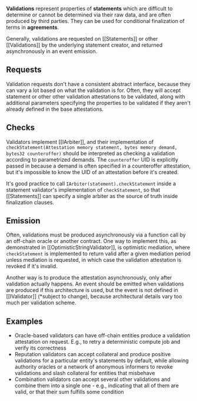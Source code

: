 **Validations** represent properties of **statements** which are difficult to determine or cannot be determined via their raw data, and are often produced by third parties. They can be used for conditional finalization of terms in **agreements**.

Generally, validations are requested on [[Statements]] or other [[Validations]] by the underlying statement creator, and returned asynchronously in an event emission.

## Requests

Validation requests don't have a consistent abstract interface, because they can vary a lot based on what the validation is for. Often, they will accept statement or other other validation attestations to be validated, along with additional parameters specifying the properties to be validated if they aren't already defined in the base attestations.

## Checks

Validators implement [[IArbiter]], and their implementation of `checkStatement(Attestation memory statement, bytes memory demand, bytes32 counteroffer)` should be interpreted as checking a validation according to parametrized demands. The `counteroffer` UID is explicitly passed in because a demand is often specified in a counteroffer attestation, but it's impossible to know the UID of an attestation before it's created. 

It's good practice to call `IArbiter(statement).checkStatement` inside a statement validator's implementation of `checkStatement`, so that [[Statements]] can specify a single arbiter as the source of truth inside finalization clauses.
## Emission

Often, validations must be produced asynchronously via a function call by an off-chain oracle or another contract. One way to implement this, as demonstrated in [[OptimisticStringValidator]], is optimistic mediation, where `checkStatement` is implemented to return valid after a given mediation period unless mediation is requested, in which case the validation attestation is revoked if it's invalid.

Another way is to produce the attestation asynchronously, only after validation actually happens. An event should be emitted when validations are produced if this architecture is used, but the event is not defined in [[IValidator]] (\*subject to change), because architectural details vary too much per validation scheme.

## Examples
- Oracle-based validators can have off-chain entities produce a validation attestation on request. E.g., to retry a deterministic compute job and verify its correctness
- Reputation validators can accept collateral and produce positive validations for a particular entity's statements by default, while allowing authority oracles or a network of anonymous informers to revoke validations and slash collateral for entities that misbehave
- Combination validators can accept several other validations and combine them into a single one - e.g., indicating that all of them are valid, or that their sum fulfills some condition